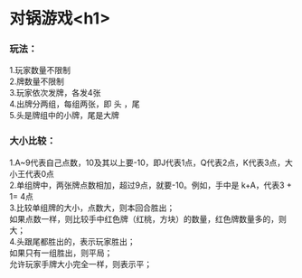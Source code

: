 
对锅游戏<h1\><br/>
=========================

### 玩法：
1.玩家数量不限制<br/>
2.牌数量不限制<br/>
3.玩家依次发牌，各发4张<br/>
4.出牌分两组，每组两张，即 头 ，尾<br/>
5.头是牌组中的小牌，尾是大牌<br/>

### 大小比较：
1.A~9代表自己点数，10及其以上要-10，即J代表1点，Q代表2点，K代表3点，大小王代表0点<br/>
2.单组牌中，两张牌点数相加，超过9点，就要-10。例如，手中是 k+A，代表3 + 1= 4点<br/>
3.比较单组牌的大小，点数大，则本回合胜出；<br/>
      如果点数一样，则比较手中红色牌（红桃，方块）的数量，红色牌数量多的，则大；<br/>
4.头跟尾都胜出的，表示玩家胜出；<br/>
  如果只有一组胜出，则平局；<br/>
  允许玩家手牌大小完全一样，则表示平；<br/>
  
